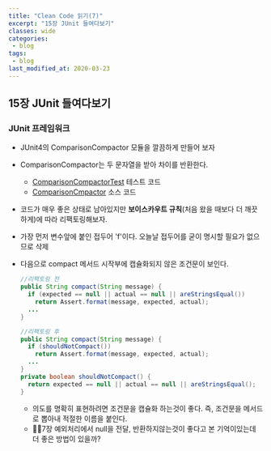 ```yaml
---
title: "Clean Code 읽기(7)"
excerpt: "15장 JUnit 들여다보기"
classes: wide
categories:
 - blog
tags:
 - blog
last_modified_at: 2020-03-23
---
```




## 15장 JUnit 들여다보기

### JUnit 프레임워크

* JUnit4의 ComparisonCompactor 모듈을 깔끔하게 만들어 보자
* ComparisonCompactor는 두 문자열을 받아 차이를 반환한다.

  * [ComparisonCompactorTest](https://github.com/junit-team/junit4/blob/master/src/test/java/junit/tests/framework/ComparisonCompactorTest.java) 테스트 코드
  * [ComparisonCmpactor](https://github.com/junit-team/junit4/blob/master/src/main/java/junit/framework/ComparisonCompactor.java) 소스 코드

* 코드가 매우 좋은 상태로 남아있지만 **보이스카우트 규칙**(처음 왔을 때보다 더 깨끗하게)에 따라 리팩토링해보자.

* 가장 먼저 변수앞에 붙인 접두어 'f'이다. 오늘날 접두어를 굳이 명시할 필요가 없으므로 삭제

* 다음으로 compact 메서드 시작부에 캡슐화되지 않은 조건문이 보인다.

  ```java
  //리팩토링 전
  public String compact(String message) {
    if (expected == null || actual == null || areStringsEqual())
      return Assert.format(message, expected, actual);
    ...
  }
  
  //리팩토링 후
  public String compact(String message) {
    if (shouldNotCompact())
      return Assert.format(message, expected, actual);
    ...
  }
  private boolean shouldNotCompact() {
    return expected == null || actual == null || areStringsEqual();
  }
  ```

  * 의도를 명확히 표현하려면 조건문을 캡슐화 하는것이 좋다. 즉, 조건문을 메서드로 뽑아내 적절한 이름을 붙인다.
  * :raising_hand_man:7장 예외처리에서 null을 전달, 반환하지않는것이 좋다고 본 기억이있는데 더 좋은 방법이 있을까?



